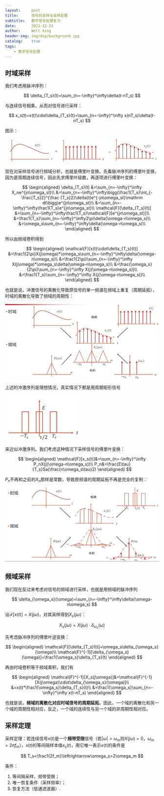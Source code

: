 ```yaml
---
layout:     post
title:      信号的采样与采样定理
subtitle:   数字信号处理复习
date:       2021-12-23
author:     Welt Xing
header-img: img/dsp/background.jpg
catalog:    true
tags:
    - 数字信号处理
---
```


## 时域采样

我们考虑用脉冲序列：

$$
\delta_{T_s}(t)=\sum_{n=-\infty}^\infty\delta(t-nT_s)
$$

与连续信号相乘，从而对信号进行采样：

$$
x_s(t)=x(t)\cdot\delta_{T_s}(t)=\sum_{n=-\infty}^\infty x(nT_s)\delta(t-nT_s)
$$

图示：

![image-20211223213849307](/img/image-20211223213849307.png)

现在对采样信号进行频域分析，也就是傅里叶变换。先看脉冲序列的傅里叶变换，因为是周期连续信号，因此先求傅里叶级数，再逐项进行傅里叶变换：

$$
\begin{aligned}
\delta_{T_s}(t)
&=\sum_{n=-\infty}^\infty X_ne^{jn\omega_st}\\
&=\sum_{n=-\infty}^\infty\bigg(\frac1{T_s}\int_{-\frac{T_s}2}^{\frac {T_s}2}\delta(t)e^{-jn\omega_st}\mathrm dt\bigg)e^{jn\omega_st}\\
&=\sum_{n=-\infty}^\infty\frac1{T_s}e^{jn\omega_st}\\
\mathcal{F}[\delta_{T_s}(t)]
&=\sum_{n=-\infty}^\infty\frac1{T_s}\mathcal{F}[e^{jn\omega_st}]\\
&=\frac1{T_s}\sum_{n=-\infty}^\infty2\pi\delta(\omega-n\omega_s)\\
&=\omega_s\sum_{n=-\infty}^\infty\delta(\omega-n\omega_s)\\
\end{aligned}
$$

所以由频域卷积得到

$$
\begin{aligned}
\mathcal{F}[x(t)\cdot\delta_{T_s}(t)]
&=\frac1{2\pi}X(j\omega)*\omega_s\sum_{n=-\infty}^\infty\delta(\omega-n\omega_s)\\
&=\frac1{2\pi}\sum_{n=-\infty}^\infty X(j\omega)*\omega_s\delta(\omega-n\omega_s)\\
&=\frac{\omega_s}{2\pi}\sum_{n=-\infty}^\infty X(j(\omega-n\omega_s))\\
&=\frac1{T_s}\sum_{n=-\infty}^\infty X(j(\omega-n\omega_s))\\
\end{aligned}
$$

也就是说，冲激信号的离散化导致原信号的单一频谱在频域上重复（周期延拓），时域的离散化导致了频域的周期性：

![image-20211223215544957](/img/image-20211223215544957.png)

上述的冲激序列是理想情况，真实情况下都是用周期矩形信号

![image-20211223215627556](/img/image-20211223215627556.png)

来近似冲激序列。我们考虑这种情况下采样信号的傅里叶变换：

$$
\begin{aligned}
\mathcal{F}[x_s(t)]&=\sum_{n=-\infty}^\infty P_nX(j(\omega-n\omega_s))\\
P_n&=\frac{E\tau}{T_s}Sa(\frac{n\omega_s\tau}2)
\end{aligned}
$$

$P_n$不再和之前的$X_n$那样是常数，导致原频谱的周期延拓不再是完全的复制：

![image-20211223220401071](/img/image-20211223220401071.png)

## 频域采样

我们现在反过来考虑对信号的频域进行采样，也就是用频域的脉冲序列

$$
\delta_{\omega_s}(\omega)=\sum_{n=-\infty}^\infty\delta(\omega-n\omega_s)
$$

设$\mathcal{F}[x(t)]=X(j\omega)$，对其采样得到$X_s(j\omega)$：

$$
X_s(j\omega)=X(j\omega)\cdot\delta_{\omega_s}(\omega)
$$

先考虑脉冲序列的傅里叶逆变换：

$$
\begin{aligned}
\mathcal{F}[\delta_{T_s}(t)]=\omega_s\delta_{\omega_s}(\omega)\\
\mathcal{F}^{-1}[\delta_{\omega_s}(\omega)]=\frac1{\omega_s}\delta_{T_s}(t)
\end{aligned}
$$

再由时域卷积等于频域乘积，我们有

$$
\begin{aligned}
\mathcal{F}^{-1}[X_s(j\omega)]&=\mathcal{F}^{-1}[X(j\omega)\cdot\delta_{\omega_s}(\omega)]\\
&=x(t)*\frac1{\omega_s}\delta_{T_s}(t)\\
&=\frac1{\omega_s}\sum_{n=-\infty}^\infty x(t-nT_s)
\end{aligned}
$$

也就是说，**频域的离散化对应时域信号的周期延拓**。因此，一个域的离散化和另一个域的周期性相对应，反之，一个域的连续性与另一个域的非周期性相对应。

## 采样定理

采样定理：若连续信号$x(t)$是一个**频带受限**信号（若$\vert{\omega}\vert>\omega_m$则$X(j\omega)=0$，$\omega_m=2\pi f_m$），$x(t)$的等间隔样本值$x_s(t)$，用它唯一表示$x(t)$的条件是

$$
T_s<\frac1{2f_m}\leftrightarrow\omega_s>2\omega_m
$$

条件：

1. 等间隔采样，频带受限；
2. 唯一恢复条件（采样频率）；
3. 恢复方法（低通滤波器）.
